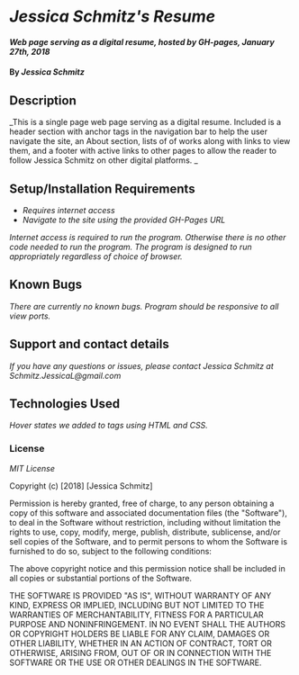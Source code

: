 # _Jessica Schmitz's Resume_

#### _Web page serving as a digital resume, hosted by GH-pages, January 27th, 2018_

#### By _**Jessica Schmitz**_

## Description

_This is a single page web page serving as a digital resume. Included is a header section with anchor tags in the navigation bar to help the user navigate the site, an About section, lists of of works along with links to view them, and a footer with active links to other pages to allow the reader to follow Jessica Schmitz on other digital platforms. _

## Setup/Installation Requirements

* _Requires internet access_
* _Navigate to the site using the provided GH-Pages URL_

_Internet access is required to run the program. Otherwise there is no other code needed to run the program. The program is designed to run appropriately regardless of choice of browser._

## Known Bugs

_There are currently no known bugs. Program should be responsive to all view ports._

## Support and contact details

_If you have any questions or issues, please contact Jessica Schmitz at Schmitz.JessicaL@gmail.com_

## Technologies Used

_Hover states we added to <a> tags using HTML and CSS._

### License

*MIT License*

Copyright (c) [2018] [Jessica Schmitz]

Permission is hereby granted, free of charge, to any person obtaining a copy
of this software and associated documentation files (the "Software"), to deal
in the Software without restriction, including without limitation the rights
to use, copy, modify, merge, publish, distribute, sublicense, and/or sell
copies of the Software, and to permit persons to whom the Software is
furnished to do so, subject to the following conditions:

The above copyright notice and this permission notice shall be included in all
copies or substantial portions of the Software.

THE SOFTWARE IS PROVIDED "AS IS", WITHOUT WARRANTY OF ANY KIND, EXPRESS OR
IMPLIED, INCLUDING BUT NOT LIMITED TO THE WARRANTIES OF MERCHANTABILITY,
FITNESS FOR A PARTICULAR PURPOSE AND NONINFRINGEMENT. IN NO EVENT SHALL THE
AUTHORS OR COPYRIGHT HOLDERS BE LIABLE FOR ANY CLAIM, DAMAGES OR OTHER
LIABILITY, WHETHER IN AN ACTION OF CONTRACT, TORT OR OTHERWISE, ARISING FROM,
OUT OF OR IN CONNECTION WITH THE SOFTWARE OR THE USE OR OTHER DEALINGS IN THE
SOFTWARE.
